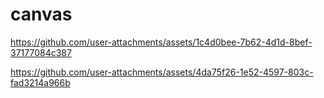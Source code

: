 # canvas

https://github.com/user-attachments/assets/1c4d0bee-7b62-4d1d-8bef-37177084c387

https://github.com/user-attachments/assets/4da75f26-1e52-4597-803c-fad3214a966b
